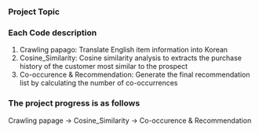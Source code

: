 ### Project Topic


### Each Code description
1. Crawling papago: Translate English item information into Korean  
2. Cosine_Similarity: Cosine similarity analysis to extracts the purchase history of the customer most similar to the prospect  
3. Co-occurence & Recommendation: Generate the final recommendation list by calculating the number of co-occurrences

### The project progress is as follows
Crawling papage -> Cosine_Similarity -> Co-occurence & Recommendation
